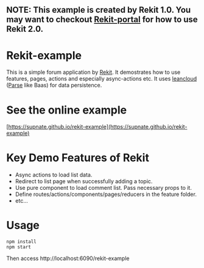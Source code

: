 ## NOTE: This example is created by Rekit 1.0. You may want to checkout [Rekit-portal](https://github.com/supnate/rekit-portal) for how to use Rekit 2.0.

Rekit-example
======
This is a simple forum application by [Rekit](https://github.com/supnate/rekit). It demostrates how to use features, pages, actions and especially async-actions etc.
It uses [leancloud](https://leancloud.cn) ([Parse](https://parse.com) like Baas) for data persistence.

See the online example
======
[https://supnate.github.io/rekit-example](https://supnate.github.io/rekit-example)

Key Demo Features of Rekit
======
* Async actions to load list data.
* Redirect to list page when successfully adding a topic.
* Use pure component to load comment list. Pass necessary props to it.
* Define routes/actions/components/pages/reducers in the feature folder.
* etc...

Usage
======
```
npm install
npm start
```

Then access http://localhost:6090/rekit-example
